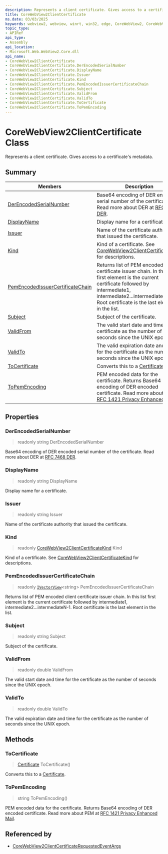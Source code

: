```yaml
---
description: Represents a client certificate. Gives access to a certificate's metadata.
title: CoreWebView2ClientCertificate
ms.date: 03/03/2025
keywords: webview2, webview, winrt, win32, edge, CoreWebView2, CoreWebView2Controller, browser control, edge html, CoreWebView2ClientCertificate
topic_type:
- APIRef
api_type:
- Assembly
api_location:
- Microsoft.Web.WebView2.Core.dll
api_name:
- CoreWebView2ClientCertificate
- CoreWebView2ClientCertificate.DerEncodedSerialNumber
- CoreWebView2ClientCertificate.DisplayName
- CoreWebView2ClientCertificate.Issuer
- CoreWebView2ClientCertificate.Kind
- CoreWebView2ClientCertificate.PemEncodedIssuerCertificateChain
- CoreWebView2ClientCertificate.Subject
- CoreWebView2ClientCertificate.ValidFrom
- CoreWebView2ClientCertificate.ValidTo
- CoreWebView2ClientCertificate.ToCertificate
- CoreWebView2ClientCertificate.ToPemEncoding
---
```


# CoreWebView2ClientCertificate Class



Represents a client certificate. Gives access to a certificate's metadata.

## Summary

Members|Description
--|--
[DerEncodedSerialNumber](#derencodedserialnumber) | Base64 encoding of DER encoded serial number of the certificate. Read more about DER at [RFC 7468 DER](https://tools.ietf.org/html/rfc7468#appendix-B).
[DisplayName](#displayname) | Display name for a certificate.
[Issuer](#issuer) | Name of the certificate authority that issued the certificate.
[Kind](#kind) | Kind of a certificate. See [CoreWebView2ClientCertificateKind](corewebview2clientcertificatekind.md) for descriptions.
[PemEncodedIssuerCertificateChain](#pemencodedissuercertificatechain) | Returns list of PEM encoded client certificate issuer chain. In this list first element is the current certificate followed by intermediate1, intermediate2...intermediateN-1. Root certificate is the last element in the list.
[Subject](#subject) | Subject of the certificate.
[ValidFrom](#validfrom) | The valid start date and time for the certificate as the number of seconds since the UNIX epoch.
[ValidTo](#validto) | The valid expiration date and time for the certificate as the number of seconds since the UNIX epoch.
[ToCertificate](#tocertificate) | Converts this to a [Certificate](/uwp/api/Windows.Security.Cryptography.Certificates.Certificate).
[ToPemEncoding](#topemencoding) | PEM encoded data for the certificate. Returns Base64 encoding of DER encoded certificate. Read more about PEM at [RFC 1421 Privacy Enhanced Mail](https://tools.ietf.org/html/rfc1421).

## Properties

### DerEncodedSerialNumber

> readonly  string DerEncodedSerialNumber

Base64 encoding of DER encoded serial number of the certificate. Read more about DER at [RFC 7468 DER](https://tools.ietf.org/html/rfc7468#appendix-B).

### DisplayName

> readonly  string DisplayName

Display name for a certificate.

### Issuer

> readonly  string Issuer

Name of the certificate authority that issued the certificate.

### Kind

> readonly  [CoreWebView2ClientCertificateKind](corewebview2clientcertificatekind.md) Kind

Kind of a certificate. See [CoreWebView2ClientCertificateKind](corewebview2clientcertificatekind.md) for descriptions.

### PemEncodedIssuerCertificateChain

> readonly  [`IVectorView`](/uwp/api/Windows.Foundation.Collections.IVectorView-1)&lt;string&gt; PemEncodedIssuerCertificateChain

Returns list of PEM encoded client certificate issuer chain. In this list first element is the current certificate followed by intermediate1, intermediate2...intermediateN-1. Root certificate is the last element in the list.

### Subject

> readonly  string Subject

Subject of the certificate.

### ValidFrom

> readonly  double ValidFrom

The valid start date and time for the certificate as the number of seconds since the UNIX epoch.

### ValidTo

> readonly  double ValidTo

The valid expiration date and time for the certificate as the number of seconds since the UNIX epoch.



## Methods

### ToCertificate

> [Certificate](/uwp/api/Windows.Security.Cryptography.Certificates.Certificate) ToCertificate()

Converts this to a [Certificate](/uwp/api/Windows.Security.Cryptography.Certificates.Certificate).



### ToPemEncoding

> string ToPemEncoding()

PEM encoded data for the certificate. Returns Base64 encoding of DER encoded certificate. Read more about PEM at [RFC 1421 Privacy Enhanced Mail](https://tools.ietf.org/html/rfc1421).






## Referenced by

- [CoreWebView2ClientCertificateRequestedEventArgs](corewebview2clientcertificaterequestedeventargs.md)
